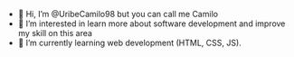 - 👋 Hi, I’m @UribeCamilo98 but you can call me Camilo 
- 👀 I’m interested in learn more about software development and improve my skill on this area
- 🌱 I’m currently learning web development (HTML, CSS, JS).
